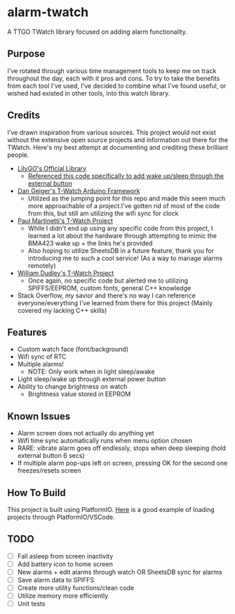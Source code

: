 # alarm-twatch
A TTGO TWatch library focused on adding alarm functionality.

## Purpose
I've rotated through various time management tools to keep me on track throughout the day, each with it pros and cons. To try to take the benefits from each tool I've used, I've decided to combine what I've found useful, or wished had existed in other tools, into this watch library.

## Credits
I've drawn inspiration from various sources. This project would not exist without the extensive open source projects and information out there for the TWatch. Here's my best attempt at documenting and crediting these brilliant people.
- [LilyGO's Official Library](https://github.com/Xinyuan-LilyGO/TTGO_TWatch_Library)
    - [Referenced this code specifically to add wake up/sleep through the external button](https://github.com/Xinyuan-LilyGO/TTGO_TWatch_Library/tree/6cb6fbd89fc9242811b36bccb3888cbb04e86b22/examples/BasicUnit/WakeupFormPEKKey)
- [Dan Geiger's T-Watch Arduino Framework](https://www.instructables.com/Lilygo-T-Watch-2020-Arduino-Framework/)
    - Utilized as the jumping point for this repo and made this seem much more approachable of a project.I've gotten rid of most of the code from this, but still am utilizing the wifi sync for clock
- [Paul Martinetti's T-Watch Project](https://github.com/paulmartinetti/twatch-take8)
    - While I didn't end up using any specific code from this project, I learned a lot about the hardware through attempting to mimic the BMA423 wake up + the links he's provided
    - Also hoping to utilize SheetsDB in a future feature, thank you for introducing me to such a cool service! (As a way to manage alarms remotely)
- [William Dudley's T-Watch Project](https://github.com/wfdudley/T-watch-2020)
    - Once again, no specific code but alerted me to utilizing SPIFFS/EEPROM, custom fonts, general C++ knowledge
- Stack Overflow, my savior and there's no way I can reference everyone/everything I've learned from there for this project (Mainly covered my lacking C++ skills)

## Features
- Custom watch face (font/background)
- Wifi sync of RTC
- Multiple alarms!
    - NOTE: Only work when in light sleep/awake
- Light sleep/wake up through external power button
- Ability to change brightness on watch
    - Brightness value stored in EEPROM

## Known Issues
- Alarm screen does not actually do anything yet
- Wifi time sync automatically runs when menu option chosen
- RARE: vibrate alarm goes off endlessly, stops when deep sleeping (hold external button 6 secs)
- If multiple alarm pop-ups left on screen, pressing OK for the second one freezes/resets screen

## How To Build
This project is built using PlatformIO. [Here](https://www.youtube.com/watch?v=7vOaqnmAkcg) is a good example of loading projects through PlatformIO/VSCode.

## TODO
- [ ] Fall asleep from screen inactivity
- [ ] Add battery icon to home screen
- [ ] New alarms + edit alarms through watch OR SheetsDB sync for alarms
- [ ] Save alarm data to SPIFFS
- [ ] Create more utility functions/clean code
- [ ] Utilize memory more efficiently
- [ ] Unit tests
